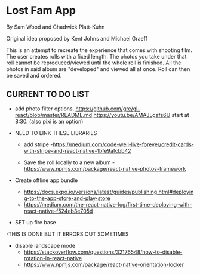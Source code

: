 # Lost Fam App
By Sam Wood and Chadwick Platt-Kuhn


Original idea proposed by Kent Johns and Michael Graeff

This is an attempt to recreate the experience that comes with shooting film. The user creates rolls with a fixed length. The photos you take under that roll cannot be reproduced/viewed until the whole roll is finished. All the photos in said album are "developed" and viewed all at once. Roll can then be saved and ordered.

## CURRENT TO DO LIST


- add photo filter options. https://github.com/gre/gl-react/blob/master/README.md
https://youtu.be/AMAJLgafs6U start at 8:30. (also pixi is an option)

- NEED TO LINK THESE LIBRARIES
  - add stripe 
    -https://medium.com/code-well-live-forever/credit-cards-with-stripe-and-react-native-1bfe9afcbb42

  - Save the roll locally to a new album 
    -https://www.npmjs.com/package/react-native-photos-framework

- Create offline app bundle
  - https://docs.expo.io/versions/latest/guides/publishing.html#deploying-to-the-app-store-and-play-store
  - https://medium.com/the-react-native-log/first-time-deploying-with-react-native-f524eb3e705d

- SET up fire base

-THIS IS DONE BUT IT ERRORS OUT SOMETIMES
  - disable landscape mode 
     - https://stackoverflow.com/questions/32176548/how-to-disable-rotation-in-react-native
     - https://www.npmjs.com/package/react-native-orientation-locker


